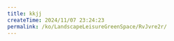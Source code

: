 ```yaml
---
title: kkjj
createTime: 2024/11/07 23:24:23
permalink: /ko/LandscapeLeisureGreenSpace/RvJvre2r/
---
```

